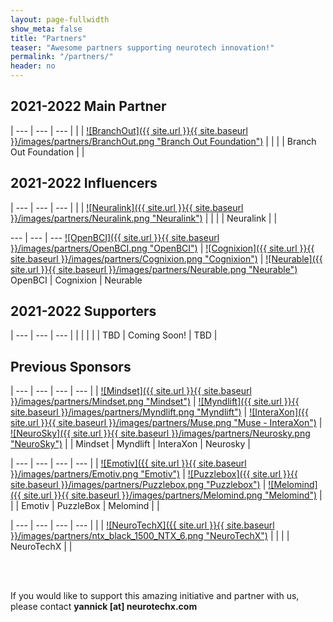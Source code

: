 ```yaml
---
layout: page-fullwidth
show_meta: false
title: "Partners"
teaser: "Awesome partners supporting neurotech innovation!"
permalink: "/partners/"
header: no
---
```


<div class="contributor" markdown="1">

## 2021-2022 Main Partner

| --- | --- | --- |
| | [![BranchOut]({{ site.url }}{{ site.baseurl }}/images/partners/BranchOut.png "Branch Out Foundation")](https://www.branchoutfoundation.com/) | | 
| | Branch Out Foundation | | 


## 2021-2022 Influencers

| --- | --- | --- |
| | [![Neuralink]({{ site.url }}{{ site.baseurl }}/images/partners/Neuralink.png "Neuralink")](https://neuralink.com/) | | 
| | Neuralink | | 

--- | --- | ---
[![OpenBCI]({{ site.url }}{{ site.baseurl }}/images/partners/OpenBCI.png "OpenBCI")](http://www.openbci.com) | [![Cognixion]({{ site.url }}{{ site.baseurl }}/images/partners/Cognixion.png "Cognixion")](https://www.cognixion.com/) | [![Neurable]({{ site.url }}{{ site.baseurl }}/images/partners/Neurable.png "Neurable")](https://neurable.com/)
OpenBCI | Cognixion | Neurable


## 2021-2022 Supporters

| --- | --- | --- |
|     |     |     | 
| TBD | Coming Soon! | TBD |



## Previous Sponsors

| --- | --- | --- | --- |
| [![Mindset]({{ site.url }}{{ site.baseurl }}/images/partners/Mindset.png "Mindset")](https://www.thinkmindset.com/) | [![Myndlift]({{ site.url }}{{ site.baseurl }}/images/partners/Myndlift.png "Myndlift")](https://www.myndlift.com/) | [![InteraXon]({{ site.url }}{{ site.baseurl }}/images/partners/Muse.png "Muse - InteraXon")](http://choosemuse.com/) | [![NeuroSky]({{ site.url }}{{ site.baseurl }}/images/partners/Neurosky.png "NeuroSky")](http://www.neurosky.com) |
| Mindset | Myndlift | InteraXon | Neurosky |

| --- | --- | --- | --- |
| [![Emotiv]({{ site.url }}{{ site.baseurl }}/images/partners/Emotiv.png "Emotiv")](https://www.emotiv.com/) | [![Puzzlebox]({{ site.url }}{{ site.baseurl }}/images/partners/Puzzlebox.png "Puzzlebox")](https://puzzlebox.io/) | [![Melomind]({{ site.url }}{{ site.baseurl }}/images/partners/Melomind.png "Melomind")](https://www.melomind.com/) |  |
| Emotiv | PuzzleBox | Melomind |  |


| --- | --- | --- | --- |
| | [![NeuroTechX]({{ site.url }}{{ site.baseurl }}/images/partners/ntx_black_1500_NTX_6.png "NeuroTechX")](http://www.NeuroTechX.com) | |
| | NeuroTechX | | 

</div>

<br />
<br />
<p>
If you would like to support this amazing initiative and partner with us, please contact <strong>yannick [at] neurotechx.com</strong>
</p>
